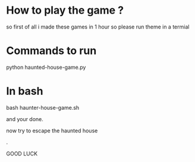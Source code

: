 # How to play the game ?

so first of all i made these games in 1 hour so please run theme in a termial



# Commands to run


python haunted-house-game.py


# In bash 




bash haunter-house-game.sh


and your done.


now try to escape the haunted house



.






GOOD LUCK
